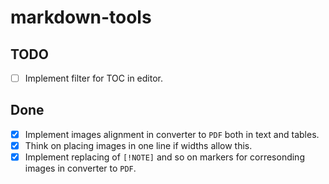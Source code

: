 # markdown-tools

## TODO

* [ ] Implement filter for TOC in editor.

## Done

* [x] Implement images alignment in converter to `PDF` both in text and tables.
* [x] Think on placing images in one line if widths allow this.
* [x] Implement replacing of `[!NOTE]` and so on markers for corresonding
images in converter to `PDF`.
